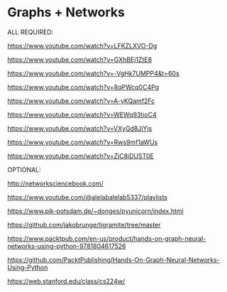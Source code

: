 # Graphs + Networks

ALL REQUIRED:

https://www.youtube.com/watch?v=LFKZLXVO-Dg

https://www.youtube.com/watch?v=GXhBEj1ZtE8

https://www.youtube.com/watch?v=-VgHk7UMPP4&t=60s

https://www.youtube.com/watch?v=8qPWcq0C4Pg

https://www.youtube.com/watch?v=A-yKQamf2Fc

https://www.youtube.com/watch?v=WEWq93tioC4

https://www.youtube.com/watch?v=VXyGd8JiYjs

https://www.youtube.com/watch?v=Rws9mf1aWUs

https://www.youtube.com/watch?v=ZjC8iDUST0E

OPTIONAL:

http://networksciencebook.com/

https://www.youtube.com/@alelabalelab5337/playlists

https://www.pik-potsdam.de/~donges/pyunicorn/index.html

https://github.com/jakobrunge/tigramite/tree/master

https://www.packtpub.com/en-us/product/hands-on-graph-neural-networks-using-python-9781804617526

https://github.com/PacktPublishing/Hands-On-Graph-Neural-Networks-Using-Python

https://web.stanford.edu/class/cs224w/

